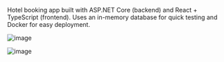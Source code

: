 Hotel booking app built with ASP.NET Core (backend) and React + TypeScript (frontend). Uses an in-memory database for quick testing and Docker for easy deployment.

![image](https://github.com/user-attachments/assets/18ec5edc-0bfb-4338-9a6f-189603fd0193)

![image](https://github.com/user-attachments/assets/5248ac5f-750f-416a-a990-6680ea208847)

